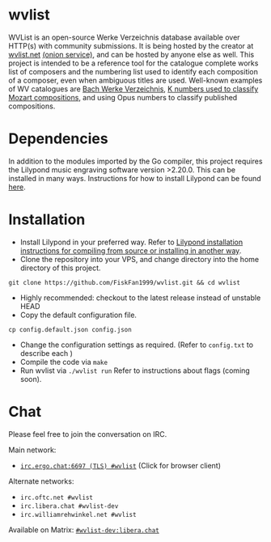 # wvlist
WVList is an open-source Werke Verzeichnis database available over HTTP(s) with community submissions. It is being hosted by the creator at [wvlist.net](https://wvlist.net) [(onion service)](http://xtjuwqe4hlqojbknh2kwlm5nh4usj2yh5ceuh2x4gy27wirurxh3qoid.onion/), and can be hosted by anyone else as well. This project is intended to be a reference tool for the catalogue complete works list of composers and the numbering list used to identify each composition of a composer, even when ambiguous titles are used. Well-known examples of WV catalogues are [Bach Werke Verzeichnis](https://www.bach-cantatas.com/Bach-Werke-Verzeichnis.pdf), [K numbers used to classify Mozart compositions](https://www.mozartproject.org/what-are-mozart-k-numbers/), and using Opus numbers to classify published compositions.

# Dependencies
In addition to the modules imported by the Go compiler, this project requires the Lilypond music engraving software version >2.20.0. This can be installed in many ways. Instructions for how to install Lilypond can be found [here](https://lilypond.org/download.html).

# Installation
- Install Lilypond in your preferred way. Refer to [Lilypond installation instructions for compiling from source or installing in another way](https://lilypond.org/download.html).
- Clone the repository into your VPS, and change directory into the home directory of this project.

`git clone https://github.com/FiskFan1999/wvlist.git && cd wvlist`
- Highly recommended: checkout to the latest release instead of unstable HEAD
- Copy the default configuration file.

`cp config.default.json config.json`
- Change the configuration settings as required. (Refer to `config.txt` to describe each )
- Compile the code via `make`
- Run wvlist via `./wvlist run` Refer to instructions about flags (coming soon).

# Chat
Please feel free to join the conversation on IRC.

Main network:
- [`irc.ergo.chat:6697 (TLS) #wvlist`](https://ergo.chat/kiwi/#wvlist) (Click for browser client)

Alternate networks:
- `irc.oftc.net #wvlist`
- `irc.libera.chat #wvlist-dev`
- `irc.williamrehwinkel.net #wvlist`

Available on Matrix: [`#wvlist-dev:libera.chat`](https://matrix.to/#/#wvlist-dev:libera.chat)
